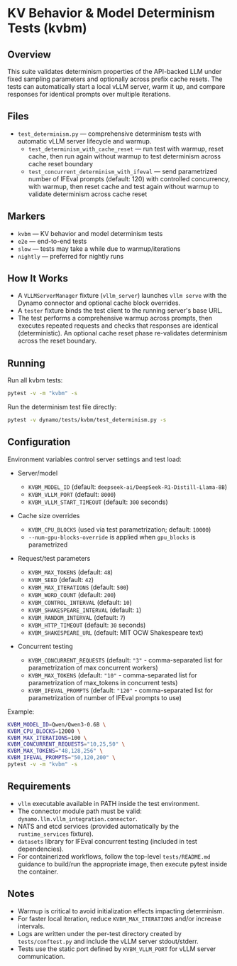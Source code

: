 # KV Behavior & Model Determinism Tests (kvbm)

## Overview

This suite validates determinism properties of the API-backed LLM under fixed sampling parameters and optionally across prefix cache resets. The tests can automatically start a local vLLM server, warm it up, and compare responses for identical prompts over multiple iterations.

## Files

- `test_determinism.py` — comprehensive determinism tests with automatic vLLM server lifecycle and warmup.
  - `test_determinism_with_cache_reset` — run test with warmup, reset cache, then run again without warmup to test determinism across cache reset boundary
  - `test_concurrent_determinism_with_ifeval` — send parametrized number of IFEval prompts (default: 120) with controlled concurrency, with warmup, then reset cache and test again without warmup to validate determinism across cache reset

## Markers

- `kvbm` — KV behavior and model determinism tests
- `e2e` — end-to-end tests
- `slow` — tests may take a while due to warmup/iterations
- `nightly` — preferred for nightly runs

## How It Works

- A `VLLMServerManager` fixture (`vllm_server`) launches `vllm serve` with the Dynamo connector and optional cache block overrides.
- A `tester` fixture binds the test client to the running server's base URL.
- The test performs a comprehensive warmup across prompts, then executes repeated requests and checks that responses are identical (deterministic). An optional cache reset phase re-validates determinism across the reset boundary.

## Running

Run all kvbm tests:

```bash
pytest -v -m "kvbm" -s
```

Run the determinism test file directly:

```bash
pytest -v dynamo/tests/kvbm/test_determinism.py -s
```

## Configuration

Environment variables control server settings and test load:

- Server/model
  - `KVBM_MODEL_ID` (default: `deepseek-ai/DeepSeek-R1-Distill-Llama-8B`)
  - `KVBM_VLLM_PORT` (default: `8000`)
  - `KVBM_VLLM_START_TIMEOUT` (default: `300` seconds)

- Cache size overrides
  - `KVBM_CPU_BLOCKS` (used via test parametrization; default: `10000`)
  - `--num-gpu-blocks-override` is applied when `gpu_blocks` is parametrized

- Request/test parameters
  - `KVBM_MAX_TOKENS` (default: `48`)
  - `KVBM_SEED` (default: `42`)
  - `KVBM_MAX_ITERATIONS` (default: `500`)
  - `KVBM_WORD_COUNT` (default: `200`)
  - `KVBM_CONTROL_INTERVAL` (default: `10`)
  - `KVBM_SHAKESPEARE_INTERVAL` (default: `1`)
  - `KVBM_RANDOM_INTERVAL` (default: `7`)
  - `KVBM_HTTP_TIMEOUT` (default: `30` seconds)
  - `KVBM_SHAKESPEARE_URL` (default: MIT OCW Shakespeare text)

- Concurrent testing
  - `KVBM_CONCURRENT_REQUESTS` (default: `"3"` - comma-separated list for parametrization of max concurrent workers)
  - `KVBM_MAX_TOKENS` (default: `"10"` - comma-separated list for parametrization of max_tokens in concurrent tests)
  - `KVBM_IFEVAL_PROMPTS` (default: `"120"` - comma-separated list for parametrization of number of IFEval prompts to use)

Example:

```bash
KVBM_MODEL_ID=Qwen/Qwen3-0.6B \
KVBM_CPU_BLOCKS=12000 \
KVBM_MAX_ITERATIONS=100 \
KVBM_CONCURRENT_REQUESTS="10,25,50" \
KVBM_MAX_TOKENS="48,128,256" \
KVBM_IFEVAL_PROMPTS="50,120,200" \
pytest -v -m "kvbm" -s
```

## Requirements

- `vllm` executable available in PATH inside the test environment.
- The connector module path must be valid: `dynamo.llm.vllm_integration.connector`.
- NATS and etcd services (provided automatically by the `runtime_services` fixture).
- `datasets` library for IFEval concurrent testing (included in test dependencies).
- For containerized workflows, follow the top-level `tests/README.md` guidance to build/run the appropriate image, then execute pytest inside the container.

## Notes

- Warmup is critical to avoid initialization effects impacting determinism.
- For faster local iteration, reduce `KVBM_MAX_ITERATIONS` and/or increase intervals.
- Logs are written under the per-test directory created by `tests/conftest.py` and include the vLLM server stdout/stderr.
- Tests use the static port defined by `KVBM_VLLM_PORT` for vLLM server communication.